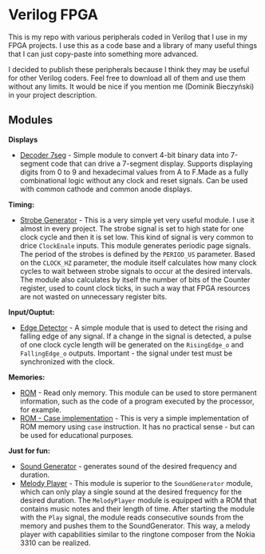 
# Verilog FPGA
This is my repo with various peripherals coded in Verilog that I use in my FPGA projects. I use this as a code base and a library of many useful things that I can just copy-paste into something more advanced. 

I decided to publish these peripherals because I think they may be useful for other Verilog coders. Feel free to download all of them and use them without any limits. It would be nice if you mention me (Dominik Bieczyński) in your project description.

## Modules

**Displays**

+ [Decoder 7seg](/decoder_7seg) - Simple module to convert 4-bit binary data into 7-segment code that can drive a 7-segment display. Supports displaying digits from 0 to 9 and hexadecimal values from A to F.Made as a fully combinational logic without any clock and reset signals. Can be used with common cathode and common anode displays.

**Timing:**

+ [Strobe Generator](/strobe_generator) - This is a very simple yet very useful module. I use it almost in every project. The strobe signal is set to high state for one clock cycle and then it is set low. This kind of signal is very common to drice `ClockEnale` inputs. This module generates periodic page signals. The period of the strobes is defined by the `PERIOD_US` parameter. Based on the `CLOCK_HZ` parameter, the module itself calculates how many clock cycles to wait between strobe signals to occur at the desired intervals. The module also calculates by itself the number of bits of the Counter register, used to count clock ticks, in such a way that FPGA resources are not wasted on unnecessary register bits.

**Input/Ouptut:**

+ [Edge Detector](/edge_detector) - A simple module that is used to detect the rising and falling edge of any signal. If a change in the signal is detected, a pulse of one clock cycle length will be generated on the `RisingEdge_o` and `FallingEdge_o` outputs. Important - the signal under test must be synchronized with the clock.

**Memories:**

+ [ROM](/rom) - Read only memory. This module can be used to store permanent information, such as the code of a program executed by the processor, for example.
+ [ROM - Case implementation](/rom_case) - This is very a simple implementation of ROM memory using `case` instruction. It has no practical sense - but can be used for educational purposes.

**Just for fun:**

+ [Sound Generator](/sound_generator) - generates sound of the desired frequency and duration.
+ [Melody Player](/melody_player) - This module is superior to the `SoundGenerator` module, which can only play a single sound at the desired frequency for the desired duration. The `MelodyPlayer` module is equipped with a ROM that contains music notes and their length of time. After starting the module with the `Play` signal, the module reads consecutive sounds from the memory and pushes them to the SoundGenerator. This way, a melody player with capabilities similar to the ringtone composer from the Nokia 3310 can be realized.




